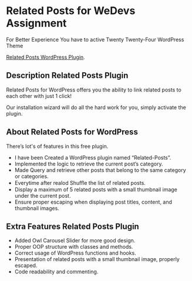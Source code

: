 # Related Posts for WeDevs Assignment

For Better Experience You have to active Twenty Twenty-Four WordPress Theme

[Related Posts WordPress Plugin](https://mostafiz.netlify.app/).

## Description Related Posts Plugin

Related Posts for WordPress offers you the ability to link related posts to each other with just 1 click!

Our installation wizard will do all the hard work for you, simply activate the plugin.

## About Related Posts for WordPress

There’s lot's of features in this free plugin.

- I have been Created a WordPress plugin named “Related-Posts”.
- Implemented the logic to retrieve the current post’s category.
- Made Query and retrieve other posts that belong to the same category or categories.
- Everytime after realod Shuﬄe the list of related posts.
- Display a maximum of 5 related posts with a small thumbnail image under the current post.
- Ensure proper escaping when displaying post titles, content, and thumbnail images.

## Extra Features Related Posts Plugin

- Added Owl Carousel Slider for more good design.
- Proper OOP structure with classes and methods.
- Correct usage of WordPress functions and hooks.
- Presentation of related posts with a small thumbnail image, properly escaped.
- Code readability and commenting.

